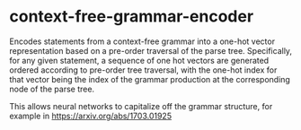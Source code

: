 # context-free-grammar-encoder

Encodes statements from a context-free grammar into a one-hot vector representation based on a pre-order traversal of the parse tree. Specifically, for any given statement, a sequence of one hot vectors are generated ordered according to pre-order tree traversal, with the one-hot index for that vector being the index of the grammar production at the corresponding node of the parse tree.

This allows neural networks to capitalize off the grammar structure, for example in https://arxiv.org/abs/1703.01925
